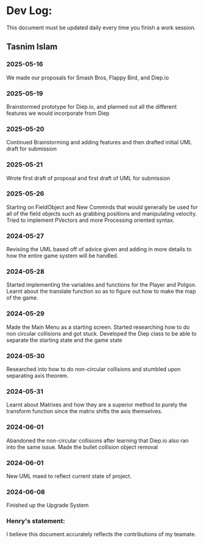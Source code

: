 # Dev Log:

This document must be updated daily every time you finish a work session.

## Tasnim Islam


### 2025-05-16
We made our proposals for Smash Bros, Flappy Bird, and Diep.io

### 2025-05-19
Brainstormed prototype for Diep.io, and planned out all the different features we would incorporate from Diep

### 2025-05-20
Continued Brainstorming and adding features and then drafted initial UML draft for submission

### 2025-05-21
Wrote first draft of proposal and first draft of UML for submission

### 2025-05-26 
Starting on FieldObject and New Commnds that would generally be used for all of the field objects such as grabbing positions and manipulating velocity. Tried to implement PVectors and more Processing oriented syntax.

### 2024-05-27
Revisiing the UML based off of advice given and adding in more details to how the entire game system will be handled. 

### 2024-05-28
Started implementing the variables and functions for the Player and Polgon. Learnt about the translate function so as to figure out how to make the map of the game.

### 2024-05-29
Made the Main Menu as a starting screen.  Started researching how to do non circular collisions and got stuck. Developed the Diep class to be able to separate the starting state and the game state

### 2024-05-30
Researched into how to do non-circular collisions and stumbled upon separating axis theorem.

### 2024-05-31
Learnt about Matrixes and how they are a superior method to purely the transform function since the matrix shifts the axis themselves.

### 2024-06-01
Abandoned the non-circular collisions after learning that Diep.io also ran into the same issue. Made the bullet collision object removal

### 2024-06-01
New UML maed to reflect current state of project.

### 2024-06-08
Finished up the Upgrade System

### Henry's statement:
I believe this document accurately reflects the contributions of my teamate.



